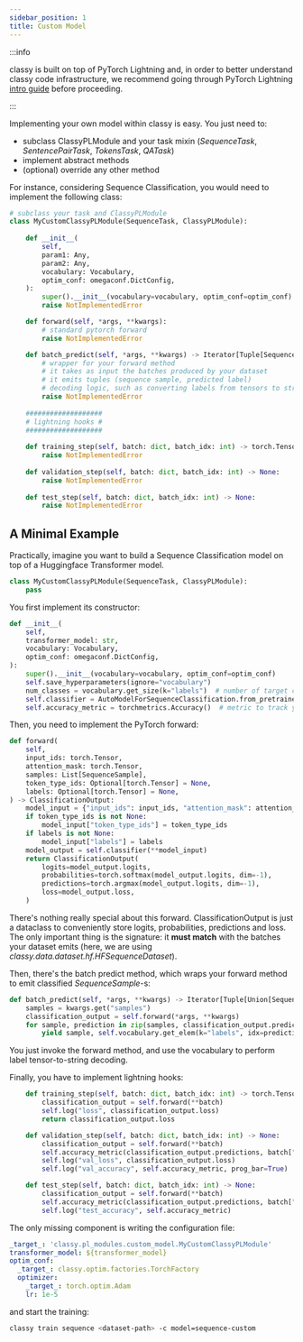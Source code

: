 ```yaml
---
sidebar_position: 1
title: Custom Model
---
```



:::info

classy is built on top of PyTorch Lightning and, in order to better understand classy code infrastructure, we recommend
going through PyTorch Lightning [intro guide](https://pytorch-lightning.readthedocs.io/en/latest/starter/new-project.html)
before proceeding.

:::

Implementing your own model within classy is easy. You just need to:
* subclass ClassyPLModule and your task mixin (*SequenceTask*, *SentencePairTask*, *TokensTask*, *QATask*)
* implement abstract methods
* (optional) override any other method

For instance, considering Sequence Classification, you would need to implement the following class:

```python
# subclass your task and ClassyPLModule
class MyCustomClassyPLModule(SequenceTask, ClassyPLModule):
    
    def __init__(
        self,
        param1: Any,
        param2: Any,
        vocabulary: Vocabulary,
        optim_conf: omegaconf.DictConfig,
    ):
        super().__init__(vocabulary=vocabulary, optim_conf=optim_conf)
        raise NotImplementedError

    def forward(self, *args, **kwargs):
        # standard pytorch forward
        raise NotImplementedError

    def batch_predict(self, *args, **kwargs) -> Iterator[Tuple[SequenceSample, str]]:
        # wrapper for your forward method
        # it takes as input the batches produced by your dataset
        # it emits tuples (sequence sample, predicted label)
        # decoding logic, such as converting labels from tensors to strings, goes here
        raise NotImplementedError
    
    ###################
    # lightning hooks #
    ###################
    
    def training_step(self, batch: dict, batch_idx: int) -> torch.Tensor:
        raise NotImplementedError
    
    def validation_step(self, batch: dict, batch_idx: int) -> None:
        raise NotImplementedError
        
    def test_step(self, batch: dict, batch_idx: int) -> None:
        raise NotImplementedError
```

## A Minimal Example

Practically, imagine you want to build a Sequence Classification model on top of a Huggingface Transformer model.

```python title="classy.pl_modules.custom_model.py"
class MyCustomClassyPLModule(SequenceTask, ClassyPLModule):
    pass 
```

You first implement its constructor:
```python
def __init__(
    self,
    transformer_model: str,
    vocabulary: Vocabulary,
    optim_conf: omegaconf.DictConfig,
):
    super().__init__(vocabulary=vocabulary, optim_conf=optim_conf)
    self.save_hyperparameters(ignore="vocabulary")
    num_classes = vocabulary.get_size(k="labels")  # number of target classes
    self.classifier = AutoModelForSequenceClassification.from_pretrained(transformer_model, num_labels=num_classes)  # underlying classifier
    self.accuracy_metric = torchmetrics.Accuracy()  # metric to track your model performance
```

Then, you need to implement the PyTorch forward:

```python
def forward(
    self,
    input_ids: torch.Tensor,
    attention_mask: torch.Tensor,
    samples: List[SequenceSample],
    token_type_ids: Optional[torch.Tensor] = None,
    labels: Optional[torch.Tensor] = None,
) -> ClassificationOutput:
    model_input = {"input_ids": input_ids, "attention_mask": attention_mask}
    if token_type_ids is not None:
        model_input["token_type_ids"] = token_type_ids
    if labels is not None:
        model_input["labels"] = labels
    model_output = self.classifier(**model_input)
    return ClassificationOutput(
        logits=model_output.logits,
        probabilities=torch.softmax(model_output.logits, dim=-1),
        predictions=torch.argmax(model_output.logits, dim=-1),
        loss=model_output.loss,
    )
```

There's nothing really special about this forward. ClassificationOutput is just a dataclass to conveniently store logits,
probabilities, predictions and loss. The only important thing is the signature: it **must match** with the batches your 
dataset emits (here, we are using *classy.data.dataset.hf.HFSequenceDataset*).

Then, there's the batch predict method, which wraps your forward method to emit classified *SequenceSample*-s:

```python
def batch_predict(self, *args, **kwargs) -> Iterator[Tuple[Union[SequenceSample, SentencePairSample], str]]:
    samples = kwargs.get("samples")
    classification_output = self.forward(*args, **kwargs)
    for sample, prediction in zip(samples, classification_output.predictions):
        yield sample, self.vocabulary.get_elem(k="labels", idx=prediction.item())
```

You just invoke the forward method, and use the vocabulary to perform label tensor-to-string decoding.

Finally, you have to implement lightning hooks:

```python     
    def training_step(self, batch: dict, batch_idx: int) -> torch.Tensor:
        classification_output = self.forward(**batch)
        self.log("loss", classification_output.loss)
        return classification_output.loss

    def validation_step(self, batch: dict, batch_idx: int) -> None:
        classification_output = self.forward(**batch)
        self.accuracy_metric(classification_output.predictions, batch["labels"].squeeze(-1))
        self.log("val_loss", classification_output.loss)
        self.log("val_accuracy", self.accuracy_metric, prog_bar=True)

    def test_step(self, batch: dict, batch_idx: int) -> None:
        classification_output = self.forward(**batch)
        self.accuracy_metric(classification_output.predictions, batch["labels"].squeeze(-1))
        self.log("test_accuracy", self.accuracy_metric)
```

The only missing component is writing the configuration file:

```yaml title="model/sequence-custom.yaml"
_target_: 'classy.pl_modules.custom_model.MyCustomClassyPLModule'
transformer_model: ${transformer_model}
optim_conf:
  _target_: classy.optim.factories.TorchFactory
  optimizer:
    _target_: torch.optim.Adam
    lr: 1e-5
```

and start the training:

```bash
classy train sequence <dataset-path> -c model=sequence-custom
```